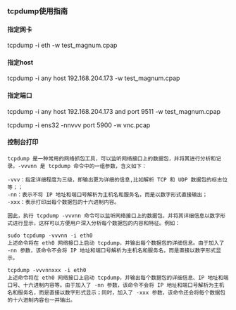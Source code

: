 ### tcpdump使用指南



#### 指定网卡

tcpdump -i eth -w test_magnum.cpap



#### 指定host

tcpdump -i any host 192.168.204.173 -w test_magnum.cpap



#### 指定端口

tcpdump -i any host 192.168.204.173  and port 9511 -w test_magnum.cpap


tcpdump -i ens32 -nnvvv port 5900 -w vnc.pcap





#### 控制台打印

```
tcpdump 是一种常用的网络抓包工具，可以监听网络接口上的数据包，并将其进行分析和记录。-vvvnn 是 tcpdump 命令中的一组参数，含义如下：

-vvv：指定详细程度为三级，即输出更为详细的信息,比如解析 TCP 和 UDP 数据包的标志位等；；
-nn：表示不将 IP 地址和端口号解析为主机名和服务名，而是以数字形式直接输出；
-xxx：表示打印出每个数据包的十六进制内容。

因此，执行 tcpdump -vvvnn 命令可以监听网络接口上的数据包，并将其详细信息以数字形式进行显示，这样可以方便用户深入分析每个数据包的内容和特征。例如：

sudo tcpdump -vvvnn -i eth0
上述命令将在 eth0 网络接口上启动 tcpdump，并输出每个数据包的详细信息。由于加入了 -nn 参数，该命令不会将 IP 地址和端口号解析为主机名和服务名，而是直接以数字形式显示。

tcpdump -vvvnnxxx -i eth0
上述命令将在 eth0 网络接口上启动 tcpdump，并输出每个数据包的详细信息、IP 地址和端口号、十六进制内容等。由于加入了 -nn 参数，该命令不会将 IP 地址和端口号解析为主机名和服务名，而是直接以数字形式显示；同时，加入了 -xxx 参数，该命令还会将每个数据包的十六进制内容也一并输出。









```







